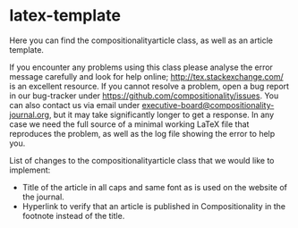 # latex-template


Here you can find the compositionalityarticle class, as well as an article template. 

If you encounter any problems using this class please analyse the error message carefully and look for help online; http://tex.stackexchange.com/ is an excellent resource.
If you cannot resolve a problem,  open a bug report in our bug-tracker under https://github.com/compositionality/issues.
You can also contact us via email under executive-board@compositionality-journal.org, but it may take significantly longer to get a response.
In any case we need the full source of a minimal working LaTeX file that reproduces the problem, as well as the log file showing the error to help you.


List of changes to the compositionalityarticle class that we would like to implement:

<ul>
  <li>
    Title of the article in all caps and same font as is used on the website of the journal.
  </li>
  <li>
    Hyperlink to verify that an article is published in Compositionality in the footnote instead of the title.
  </li>
  </ul>
